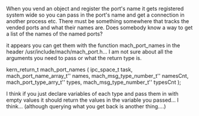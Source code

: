 When you vend an object and register the port's name it gets registered system wide so you can pass in the port's name and get a connection in another process etc.  There must be something somewhere that tracks the vended ports and what their names are.  Does somebody know a way to get a list of the names of the named ports?

it appears you can get them with the function mach_port_names in the header /usr/include/mach/mach_port.h...  I am not sure about all the arguments you need to pass or what the return type is.

kern_return_t mach_port_names ( ipc_space_t task, mach_port_name_array_t'' names, mach_msg_type_number_t'' namesCnt, mach_port_type_arry_t'' types, mach_msg_type_number_t'' typesCnt );

I think if you just declare variables of each type and pass them in with empty values it should return the values in the variable you passed... I think...  (although querying what you get back is another thing....)